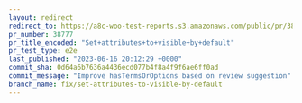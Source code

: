 ```yaml
---
layout: redirect
redirect_to: https://a8c-woo-test-reports.s3.amazonaws.com/public/pr/38777/e2e/index.html
pr_number: 38777
pr_title_encoded: "Set+attributes+to+visible+by+default"
pr_test_type: e2e
last_published: "2023-06-16 20:12:29 +0000"
commit_sha: 0d64a6b7636a4436ecd077b4f8a4f9f6ae6ff0ad
commit_message: "Improve hasTermsOrOptions based on review suggestion"
branch_name: fix/set-attributes-to-visible-by-default
---
```


